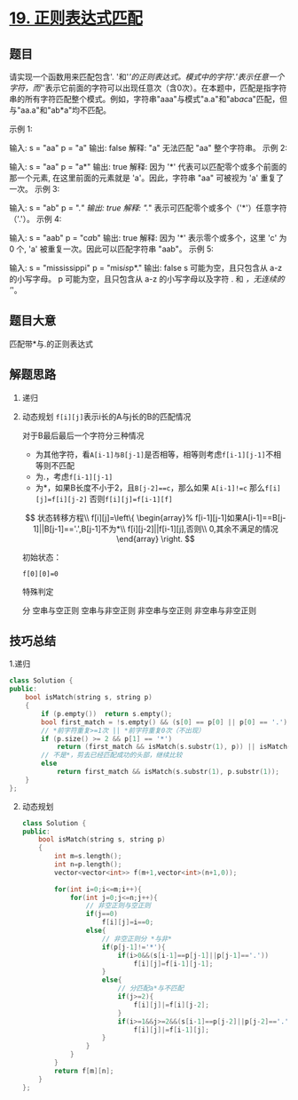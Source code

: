 #  [19. 正则表达式匹配](https://leetcode-cn.com/problems/zheng-ze-biao-da-shi-pi-pei-lcof/)

## 题目

请实现一个函数用来匹配包含'. '和'*'的正则表达式。模式中的字符'.'表示任意一个字符，而'*'表示它前面的字符可以出现任意次（含0次）。在本题中，匹配是指字符串的所有字符匹配整个模式。例如，字符串"aaa"与模式"a.a"和"ab*ac*a"匹配，但与"aa.a"和"ab*a"均不匹配。

示例 1:

输入:
s = "aa"
p = "a"
输出: false
解释: "a" 无法匹配 "aa" 整个字符串。
示例 2:

输入:
s = "aa"
p = "a*"
输出: true
解释: 因为 '*' 代表可以匹配零个或多个前面的那一个元素, 在这里前面的元素就是 'a'。因此，字符串 "aa" 可被视为 'a' 重复了一次。
示例 3:

输入:
s = "ab"
p = ".*"
输出: true
解释: ".*" 表示可匹配零个或多个（'*'）任意字符（'.'）。
示例 4:

输入:
s = "aab"
p = "c*a*b"
输出: true
解释: 因为 '*' 表示零个或多个，这里 'c' 为 0 个, 'a' 被重复一次。因此可以匹配字符串 "aab"。
示例 5:

输入:
s = "mississippi"
p = "mis*is*p*."
输出: false
s 可能为空，且只包含从 a-z 的小写字母。
p 可能为空，且只包含从 a-z 的小写字母以及字符 . 和 *，无连续的 '*'。

## 题目大意

匹配带*与.的正则表达式

## 解题思路

1. 递归

2. 动态规划 `f[i][j]`表示i长的A与j长的B的匹配情况

   对于B最后最后一个字符分三种情况

   * 为其他字符，看`A[i-1]与B[j-1]`是否相等，相等则考虑`f[i-1][j-1]`不相等则不匹配
   * 为.，考虑`f[i-1][j-1]`
   * 为*，如果B长度不小于2，且`B[j-2]==c`，那么如果 `A[i-1]!=c` 那么`f[i][j]=f[i][j-2]`   否则`f[i][j]=f[i-1][f]`

   $$
   状态转移方程\\
   f[i][j]=\left\{
   \begin{array}%
   f[i-1][j-1]如果A[i-1]==B[j-1]||B[j-1]=='.',B[j-1]不为*\\
   f[i][j-2]||f[i-1][j],否则\\
   0,其余不满足的情况
   \end{array}
   \right.
   $$
   
   
   
   
   
   初始状态：
   
   `f[0][0]=0`
   
   特殊判定
   
   分 空串与空正则 空串与非空正则 非空串与空正则 非空串与非空正则

## 技巧总结

1.递归



```c++
class Solution {
public:
    bool isMatch(string s, string p) 
    {
        if (p.empty())  return s.empty();
        bool first_match = !s.empty() && (s[0] == p[0] || p[0] == '.');
        // *前字符重复>=1次 || *前字符重复0次（不出现）
        if (p.size() >= 2 && p[1] == '*')  
            return (first_match && isMatch(s.substr(1), p)) || isMatch(s, p.substr(2));
        // 不是*，剪去已经匹配成功的头部，继续比较
        else
            return first_match && isMatch(s.substr(1), p.substr(1));    
    }
};
```



2. 动态规划

   ```c++
   class Solution {
   public:
       bool isMatch(string s, string p) 
       {
           int m=s.length();
           int n=p.length();
           vector<vector<int>> f(m+1,vector<int>(n+1,0));
           
           for(int i=0;i<=m;i++){
               for(int j=0;j<=n;j++){
                   // 非空正则与空正则
                   if(j==0)
                       f[i][j]=i==0;
                   else{
                       // 非空正则分 *与非*
                       if(p[j-1]!='*'){
                           if(i>0&&(s[i-1]==p[j-1]||p[j-1]=='.'))
                               f[i][j]=f[i-1][j-1];
                       }
                       else{
                           // 分匹配a*与不匹配
                           if(j>=2){
                               f[i][j]|=f[i][j-2];
                           }
                           if(i>=1&&j>=2&&(s[i-1]==p[j-2]||p[j-2]=='.'))
                               f[i][j]|=f[i-1][j];
                       }
                   }
               }
           }
           return f[m][n];
       }
   };
   ```

   
